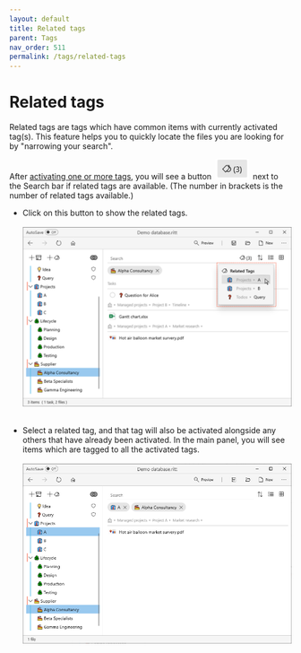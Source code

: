```yaml
---
layout: default
title: Related tags
parent: Tags
nav_order: 511
permalink: /tags/related-tags
---
```


# Related tags

Related tags are tags which have common items with currently activated tag(s). This feature helps you to quickly locate the files you are looking for by "narrowing your search".

After [activating one or more tags](/tags/activating-tags), you will see a button <img src="../img/Button-Related-Tags.png" alt="Related Tags Button" width="60" style="padding: 0px 3px 0px 3px"/> next to the Search bar if related tags are available. (The number in brackets is the number of related tags available.)

- Click on this button to show the related tags.<br/><br/>![Related tags 1](../img/Related-tags-1.png)<br/><br/>

- Select a related tag, and that tag will also be activated alongside any others that have already been activated. In the main panel, you will see items which are tagged to all the activated tags.<br/><br/>![Related tags 2](../img/Related-tags-2.png)<br/><br/>